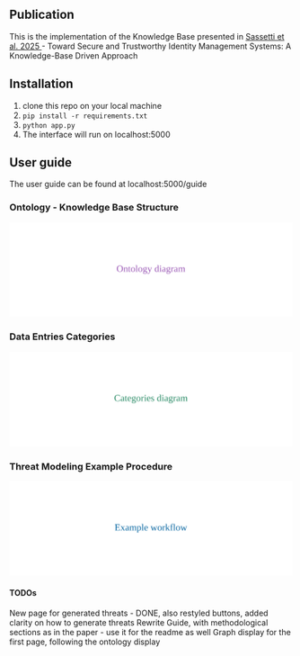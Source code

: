 ## Publication
This is the implementation of the Knowledge Base presented in [Sassetti et al. 2025 ](https://doi.org/10.1007/978-3-032-06155-3_1) - Toward Secure and Trustworthy Identity Management Systems: A Knowledge-Base Driven Approach

## Installation
1. clone this repo on your local machine
2. `pip install -r requirements.txt`
3. `python app.py`
4. The interface will run on localhost:5000

## User guide
The user guide can be found at localhost:5000/guide

### Ontology - Knowledge Base Structure
![Ontology](./static/Methodology_figures/ontology.svg)

### Data Entries Categories
![Categories](./static/Methodology_figures/categories.svg)

### Threat Modeling Example Procedure
![Example](./static/Methodology_figures/example.svg)

#### TODOs
New page for generated threats - DONE, also restyled buttons, added clarity on how to generate threats
Rewrite Guide, with methodological sections as in the paper - use it for the readme as well
Graph display for the first page, following the ontology display